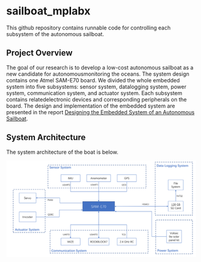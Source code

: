 # sailboat_mplabx
This github repository contains runnable code for controlling each subsystem of the autonomous sailboat. 

## Project Overview

The goal of our research is to develop a low-cost autonomous sailboat as a new candidate for autonomousmonitoring the oceans. The system design contains one Atmel SAM-E70 board.  We divided the whole embedded system into five subsystems:  sensor system, datalogging system, power system, communication system, and actuator system. Each subsystem contains relatedelectronic devices and corresponding peripherals on the board. The design and implementation of the embedded system are presented in the report [Designing the Embedded System of an Autonomous Sailboat](https://www.overleaf.com/read/mgmqvyhkvwvr).

## System Architecture

The system architecture of the boat is below. 

![alt text](https://github.com/Dz298/autononomous-ruina/blob/master/Systemarchi.png)
